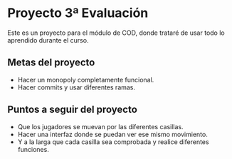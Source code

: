 # Proyecto 3ª Evaluación
Este es un proyecto para el módulo de COD, donde trataré de usar todo
lo aprendido durante el curso.

## Metas del proyecto
- Hacer un monopoly completamente funcional.
- Hacer commits y usar diferentes ramas.

## Puntos a seguir del proyecto
- Que los jugadores se muevan por las diferentes casillas.
- Hacer una interfaz donde se puedan ver ese mismo movimiento.
- Y a la larga que cada casilla sea comprobada y realice diferentes funciones.
